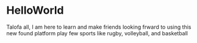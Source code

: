 # HelloWorld
Talofa all, I am here to learn and make friends
looking frward to using this new found platform
play few sports like rugby, volleyball, and basketball
